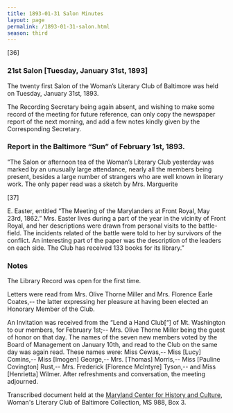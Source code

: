```yaml
---
title: 1893-01-31 Salon Minutes
layout: page
permalink: /1893-01-31-salon.html
season: third
---
```


<style>
    #maincontent{
        font-size:1.4em;
    }
</style>
[36]

### 21st Salon [Tuesday, January 31st, 1893]

The twenty first Salon of the Woman’s Literary Club of Baltimore was held on Tuesday, January 31st, 1893.

The Recording Secretary being again absent, and wishing to make some record of the meeting for future reference, can only copy the newspaper report of the next morning, and add a few notes kindly given by the Corresponding Secretary.

### Report in the Baltimore “Sun” of February 1st, 1893. 

“The Salon or afternoon tea of the Woman’s Literary Club yesterday was marked by an unusually large attendance, nearly all the members being present, besides a large number of strangers who are well known in literary work. The only paper read was a sketch by Mrs. Marguerite

[37]

E. Easter, entitled “The Meeting of the Marylanders at Front Royal, May 23rd, 1862.” Mrs. Easter lives during a part of the year in the vicinity of Front Royal, and her descriptions were drawn from personal visits to the battle-field. The incidents related of the battle were told to her by survivors of the conflict. An interesting part of the paper was the description of the leaders on each side. The Club has received 133 books for its library.”

### Notes

The Library Record was open for the first time.

Letters were read from Mrs. Olive Thorne Miller and Mrs. Florence Earle Coates,-- the latter expressing her pleasure at having been elected an Honorary Member of the Club.

An Invitation was received from the “Lend a Hand Club[“] of Mt. Washington to our members, for February 1st;-- Mrs. Olive Thorne Miller being the guest of honor on that day. The names of the seven new members voted by the Board of Management on January 10th, and read to the Club on the same day was again read. These names were: Miss Cewas,-- Miss [Lucy] Comins,-- Miss [Imogen] George,-- Mrs. [Thomas] Morris,-- Miss [Pauline Covington] Rust,-- Mrs. Frederick [Florence McIntyre] Tyson,-- and Miss [Henrietta] Wilmer. After refreshments and conversation, the meeting adjourned.

Transcribed document held at the [Maryland Center for History and Culture](http://mdhs.org/), Woman's Literary Club of Baltimore Collection, MS 988, Box 3. 